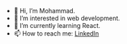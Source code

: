 - 👋 Hi, I’m Mohammad.
- 👀 I’m interested in web development.
- 🌱 I’m currently learning React.
- 📫 How to reach me: [LinkedIn](https://www.linkedin.com/in/mohammad-abbas-7466a9156)
